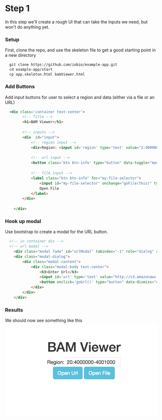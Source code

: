 # Step 1

In this step we'll create a rough UI that can take the inputs we need, but won't do anything yet.

### Setup
First, clone the repo, and use the skeleton file to get a good starting point in a new directory

```
  git clone https://github.com/iobio/example-app.git
  cd example-app/start
  cp app.skeleton.html bamViewer.html
```

### Add Buttons
Add input buttons for user to select a region and data (either via a file or an URL)

``` html
  <div class='container text-center'>
		<!-- Title -->
		<h1>BAM Viewer</h1>

		<!-- inputs -->
		<div  id="input">
			<!-- region input -->
			<div>Region: <input id='region' type='text' value="2:4000000-4001000" ></input></div>

			<!-- url input -->
			<button class='btn btn-info' type="button" data-toggle="modal" data-target="#urlModal">Open Url</button>

			<!-- file input -->
			<label class="btn btn-info" for="my-file-selector">
			    <input id="my-file-selector" onchange="goFile(this)" type="file" style="display:none;" multiple>
			    Open File
			</label>
		</div>

	</div>
```

### Hook up modal
Use bootstrap to create a modal for the URL button.

```html
  <!-- in container div -->
  <!-- url modal -->
	<div class="modal fade" id="urlModal" tabindex="-1" role="dialog" aria-labelledby="urlModal" aria-hidden="true">
    <div class="modal-dialog">
        <div class="modal-content">
            <div class="modal-body text-center">
                <h3>Enter Url</h3>
                <input id='url' type='text' value="http://s3.amazonaws.com/iobio/NA12878/NA12878.autsome.bam"></input>
                <button onclick='goUrl()' type="button" data-dismiss="modal" class="btn btn-primary">Go</button>
            </div>
    	</div>
  	</div>
```

### Results
We should now see something like this
![alt text](https://raw.githubusercontent.com/iobio/example-app/master/assets/img/step1.png)